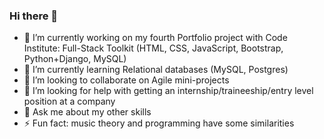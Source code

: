 ### Hi there 👋

- 🔭 I’m currently working on my fourth Portfolio project with Code Institute: 
Full-Stack Toolkit (HTML, CSS, JavaScript, Bootstrap, Python+Django, MySQL)
- 🌱 I’m currently learning Relational databases (MySQL, Postgres)
- 👯 I’m looking to collaborate on Agile mini-projects
- 🤔 I’m looking for help with getting an internship/traineeship/entry level position at a company
- 💬 Ask me about my other skills
- ⚡ Fun fact: music theory and programming have some similarities
